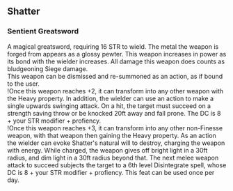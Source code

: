 ## Shatter
### Sentient Greatsword

A magical greatsword, requiring 16 STR to wield. The metal the weapon is forged from appears as a glossy pewter. This weapon increases in power as its bond with the wielder increases. All damage this weapon does counts as bludgeoning Siege damage.  
This weapon can be dismissed and re-summoned as an action, as if bound to the user.  
!Once this weapon reaches +2, it can transform into any other weapon with the Heavy property. In addition, the wielder can use an action to make a single upwards swinging attack. On a hit, the target must succeed on a strength saving throw or be knocked 20ft away and fall prone. The DC is 8 + your STR modifier + profiency.  
!Once this weapon reaches +3, it can transform into any other non-Finesse weapon, with that weapon then gaining the Heavy property. As an action the wielder can evoke Shatter's natural will to destroy, charging the weapon with energy. While charged, the weapon gives off bright light in a 30ft radius, and dim light in a 30ft radius beyond that. The next melee weapon attack to succeed subjects the target to a 6th level Disintegrate spell, whose DC is 8 + your STR modifier + profiency. This feat can be used once per day.
